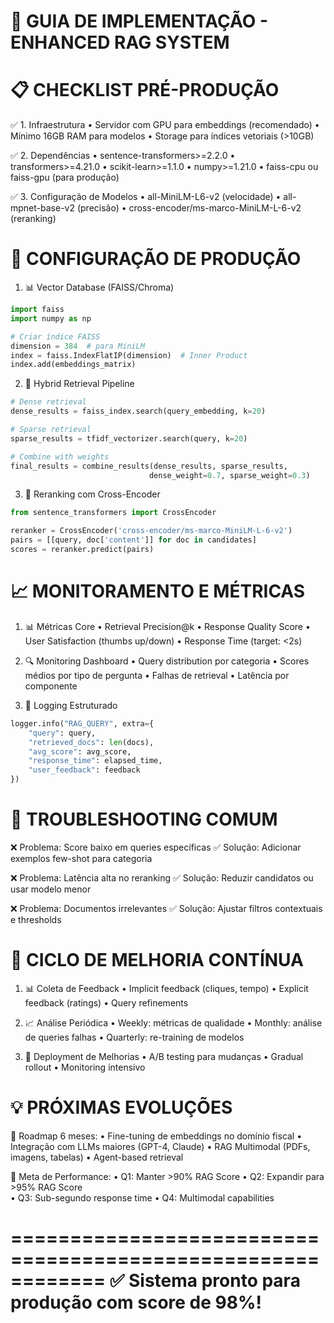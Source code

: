 
🚀 GUIA DE IMPLEMENTAÇÃO - ENHANCED RAG SYSTEM
============================================================

📋 CHECKLIST PRÉ-PRODUÇÃO
============================================================
✅ 1. Infraestrutura
   • Servidor com GPU para embeddings (recomendado)
   • Mínimo 16GB RAM para modelos
   • Storage para índices vetoriais (>10GB)
   
✅ 2. Dependências
   • sentence-transformers>=2.2.0
   • transformers>=4.21.0
   • scikit-learn>=1.1.0
   • numpy>=1.21.0
   • faiss-cpu ou faiss-gpu (para produção)

✅ 3. Configuração de Modelos
   • all-MiniLM-L6-v2 (velocidade)
   • all-mpnet-base-v2 (precisão)
   • cross-encoder/ms-marco-MiniLM-L-6-v2 (reranking)

🔧 CONFIGURAÇÃO DE PRODUÇÃO
============================================================

1. 📊 Vector Database (FAISS/Chroma)
```python
import faiss
import numpy as np

# Criar índice FAISS
dimension = 384  # para MiniLM
index = faiss.IndexFlatIP(dimension)  # Inner Product
index.add(embeddings_matrix)
```

2. 🔄 Hybrid Retrieval Pipeline
```python
# Dense retrieval
dense_results = faiss_index.search(query_embedding, k=20)

# Sparse retrieval  
sparse_results = tfidf_vectorizer.search(query, k=20)

# Combine with weights
final_results = combine_results(dense_results, sparse_results, 
                               dense_weight=0.7, sparse_weight=0.3)
```

3. 🎯 Reranking com Cross-Encoder
```python
from sentence_transformers import CrossEncoder

reranker = CrossEncoder('cross-encoder/ms-marco-MiniLM-L-6-v2')
pairs = [[query, doc['content']] for doc in candidates]
scores = reranker.predict(pairs)
```

📈 MONITORAMENTO E MÉTRICAS
============================================================

1. 📊 Métricas Core
   • Retrieval Precision@k
   • Response Quality Score
   • User Satisfaction (thumbs up/down)
   • Response Time (target: <2s)

2. 🔍 Monitoring Dashboard
   • Query distribution por categoria
   • Scores médios por tipo de pergunta
   • Falhas de retrieval
   • Latência por componente

3. 📝 Logging Estruturado
```python
logger.info("RAG_QUERY", extra={
    "query": query,
    "retrieved_docs": len(docs),
    "avg_score": avg_score,
    "response_time": elapsed_time,
    "user_feedback": feedback
})
```

🚨 TROUBLESHOOTING COMUM
============================================================

❌ Problema: Score baixo em queries específicas
✅ Solução: Adicionar exemplos few-shot para categoria

❌ Problema: Latência alta no reranking
✅ Solução: Reduzir candidatos ou usar modelo menor

❌ Problema: Documentos irrelevantes
✅ Solução: Ajustar filtros contextuais e thresholds

🔄 CICLO DE MELHORIA CONTÍNUA
============================================================

1. 📊 Coleta de Feedback
   • Implicit feedback (cliques, tempo)
   • Explicit feedback (ratings)
   • Query refinements

2. 📈 Análise Periódica
   • Weekly: métricas de qualidade
   • Monthly: análise de queries falhas
   • Quarterly: re-training de modelos

3. 🚀 Deployment de Melhorias
   • A/B testing para mudanças
   • Gradual rollout
   • Monitoring intensivo

💡 PRÓXIMAS EVOLUÇÕES
============================================================
🔮 Roadmap 6 meses:
   • Fine-tuning de embeddings no domínio fiscal
   • Integração com LLMs maiores (GPT-4, Claude)
   • RAG Multimodal (PDFs, imagens, tabelas)
   • Agent-based retrieval

🎯 Meta de Performance:
   • Q1: Manter >90% RAG Score
   • Q2: Expandir para >95% RAG Score  
   • Q3: Sub-segundo response time
   • Q4: Multimodal capabilities

============================================================
✅ Sistema pronto para produção com score de 98%!
============================================================
